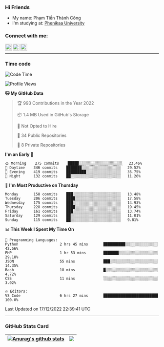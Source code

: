 ### Hi Friends

- My name: Phạm Tiến Thành Công
- I'm studying at: [Phenikaa University]


### Connect with me:
[<img align="left" alt="PhamTienThanhCong | Facebook" width="22px" src="https://upload.wikimedia.org/wikipedia/commons/thumb/1/16/Facebook-icon-1.png/640px-Facebook-icon-1.png" />][facebook]
[<img align="left" alt="PhamTienThanhCong | Zalo" width="22px" src="https://www.anphatpc.com.vn/template/anphat_2020v2/images/icon-zalo.jpg" />][zalo]
[<img align="left" alt="PhamTienThanhCong | LinkedIn" width="22px" src="https://cdn3.iconfinder.com/data/icons/inficons/512/linkedin.png" />][linkedin]

<br />

---

### Time code

<!--START_SECTION:waka-->
![Code Time](http://img.shields.io/badge/Code%20Time-806%20hrs%2024%20mins-blue)

![Profile Views](http://img.shields.io/badge/Profile%20Views-31-blue)

**🐱 My GitHub Data** 

> 🏆 993 Contributions in the Year 2022
 > 
> 📦 1.4 MB Used in GitHub's Storage 
 > 
> 🚫 Not Opted to Hire
 > 
> 📜 34 Public Repositories 
 > 
> 🔑 8 Private Repositories  
 > 
**I'm an Early 🐤** 

```text
🌞 Morning    275 commits    █████░░░░░░░░░░░░░░░░░░░░   23.46% 
🌆 Daytime    346 commits    ███████░░░░░░░░░░░░░░░░░░   29.52% 
🌃 Evening    419 commits    █████████░░░░░░░░░░░░░░░░   35.75% 
🌙 Night      132 commits    ██░░░░░░░░░░░░░░░░░░░░░░░   11.26%

```
📅 **I'm Most Productive on Thursday** 

```text
Monday       158 commits    ███░░░░░░░░░░░░░░░░░░░░░░   13.48% 
Tuesday      206 commits    ████░░░░░░░░░░░░░░░░░░░░░   17.58% 
Wednesday    175 commits    ███░░░░░░░░░░░░░░░░░░░░░░   14.93% 
Thursday     228 commits    ████░░░░░░░░░░░░░░░░░░░░░   19.45% 
Friday       161 commits    ███░░░░░░░░░░░░░░░░░░░░░░   13.74% 
Saturday     129 commits    ██░░░░░░░░░░░░░░░░░░░░░░░   11.01% 
Sunday       115 commits    ██░░░░░░░░░░░░░░░░░░░░░░░   9.81%

```


📊 **This Week I Spent My Time On** 

```text
💬 Programming Languages: 
Python                   2 hrs 45 mins       ██████████░░░░░░░░░░░░░░░   42.56% 
PHP                      1 hr 53 mins        ███████░░░░░░░░░░░░░░░░░░   29.18% 
JSON                     55 mins             ███░░░░░░░░░░░░░░░░░░░░░░   14.35% 
Bash                     18 mins             █░░░░░░░░░░░░░░░░░░░░░░░░   4.72% 
CSS                      11 mins             ░░░░░░░░░░░░░░░░░░░░░░░░░   3.02%

🔥 Editors: 
VS Code                  6 hrs 27 mins       █████████████████████████   100.0%

```


 Last Updated on 17/12/2022 22:39:41 UTC
<!--END_SECTION:waka-->

---

### GitHub Stats Card

| <a href="https://github.com/phamtienthanhcong"><img align="center" src="https://github-readme-stats.vercel.app/api?username=PhamTienThanhCong&show_icons=true&include_all_commits=true&theme=buefy&hide_border=true&theme=ocean_dark" alt="Anurag's github stats" /></a> | <a href="https://github.com/phamtienthanhcong"><img align="center" src="https://github-readme-stats.vercel.app/api/top-langs/?username=PhamTienThanhCong&layout=compact&theme=buefy&hide_border=true&theme=ocean_dark" /></a> |
| ------------- | ------------- |

[Phenikaa University]: https://phenikaa-uni.edu.vn/vi
[facebook]: https://www.facebook.com/phamtienthanhcong
[linkedin]: https://linkedin.com/in/phamtienthanhcong
[zalo]: https://zalo.me/0396396332
[tiktok]: https://www.tiktok.com/@phamtienthanhcong
[web]: https://github.com/PhamTienThanhCong/web_dev
[min project]: https://github.com/PhamTienThanhCong/Project-Of-Web
[c and cpp]: https://github.com/PhamTienThanhCong/Code_C_and_Cpro
[python]: https://github.com/PhamTienThanhCong/Python_beginer
